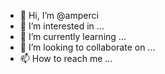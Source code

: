 - 👋 Hi, I’m @amperci
- 👀 I’m interested in ...
- 🌱 I’m currently learning ...
- 💞️ I’m looking to collaborate on ...
- 📫 How to reach me ...

<!---
amperci/amperci is a ✨ special ✨ repository because its `README.md` (this file) appears on your GitHub profile.
You can click the Preview link to take a look at your changes.
--->
